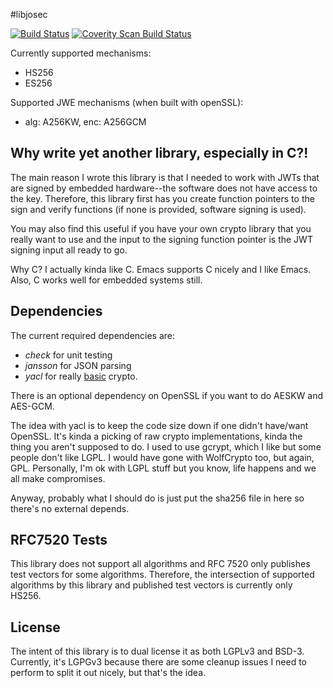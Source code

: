 #libjosec

[![Build Status](https://travis-ci.org/cryptotronix/jose-c.png)](https://travis-ci.org/cryptotronix/jose-c)
<a href="https://scan.coverity.com/projects/4903">
  <img alt="Coverity Scan Build Status"
       src="https://scan.coverity.com/projects/4903/badge.svg"/>
</a>

Currently supported mechanisms:

- HS256
- ES256

Supported JWE mechanisms (when built with openSSL):

- alg: A256KW, enc: A256GCM

## Why write yet another library, especially in C?!

The main reason I wrote this library is that I needed to work with
JWTs that are signed by embedded hardware--the software does not have
access to the key. Therefore, this library first has you create
function pointers to the sign and verify functions (if none is
provided, software signing is used).

You may also find this useful if you have your own crypto library that
you really want to use and the input to the signing function pointer
is the JWT signing input all ready to go.

Why C? I actually kinda like C. Emacs supports C nicely and I like
Emacs. Also, C works well for embedded systems still.

## Dependencies

The current required dependencies are:

- *check* for unit testing
- *jansson* for JSON parsing
- *yacl* for really [basic](https://github.com/cryptotronix/yacl)
  crypto.

There is an optional dependency on OpenSSL if you want to do AESKW and
AES-GCM.

The idea with yacl is to keep the code size down if one didn't
have/want OpenSSL. It's kinda a picking of raw crypto implementations,
kinda the thing you aren't supposed to do. I used to use gcrypt, which
I like but some people don't like LGPL. I would have gone with
WolfCrypto too, but again, GPL. Personally, I'm ok with LGPL stuff but
you know, life happens and we all make compromises.

Anyway, probably what I should do is just put the sha256 file in here
so there's no external depends.

## RFC7520 Tests

This library does not support all algorithms and RFC 7520 only
publishes test vectors for some algorithms. Therefore, the
intersection of supported algorithms by this library and published
test vectors is currently only HS256.


## License

The intent of this library is to dual license it as both LGPLv3 and
BSD-3. Currently, it's LGPGv3 because there are some cleanup issues I
need to perform to split it out nicely, but that's the idea.
